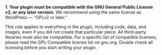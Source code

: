 **1. Your plugin must be compatible with the GNU General Public License v2, or any later version.** We recommend using the same license as WordPress — “GPLv2 or later.”

This rule applies to everything in the plugin, including code, data, and images, even if you did not create that particular piece. All third-party libraries must also be compatible. For a specific list of compatible licenses, please read the GPL-Compatible license list on gnu.org. Double check all licensing before you start writing your plugin.
